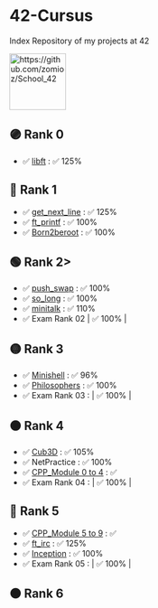 # 42-Cursus
Index Repository of my projects at 42

<img src="https://avatars.githubusercontent.com/u/154385090?v=4" alt="https://github.com/zomioz/School_42" width="100" height="100">

## 🟣 Rank 0
- ✅ <a href="https://github.com/zomioz/Libft_42">libft</a> : ✅ 125%
## 🔵 Rank 1
- ✅ <a href="https://github.com/zomioz/get_next_line_42">get_next_line</a> : ✅ 125% 
- ✅ <a href="https://github.com/zomioz/ft_printf_42">ft_printf</a> : ✅ 100% 
- ✅ <a href="https://baigal.medium.com/born2beroot-e6e26dfb50ac">Born2beroot</a> : ✅ 100% 
## 🟢 Rank 2>
- ✅ <a href="https://github.com/zomioz/push_swap_42">push_swap</a> : ✅ 100% 
- ✅ <a href="https://github.com/zomioz/so_long_42">so_long</a> : ✅ 100% 
- ✅ <a href="https://github.com/zomioz/minitalk_42">minitalk</a> : ✅ 110% 
- ✅ Exam Rank 02 | ✅ 100% |
## 🟡 Rank 3
- ✅ <a href="https://github.com/zomioz/Minishell_42">Minishell</a> : ✅ 96%
- ✅ <a href="https://github.com/zomioz/Philosophers_42">Philosophers</a> :  ✅ 100%
- ✅ Exam Rank 03 : | ✅ 100% |
## 🟠 Rank 4
- ✅ <a href="https://github.com/zomioz/Cub3D_42">Cub3D</a> : ✅ 105%
- ✅ NetPractice : ✅ 100%
- ✅ <a href="https://github.com/zomioz/CPPModule_42">CPP_Module 0 to 4</a> : ✅
- ✅ Exam Rank 04 : | ✅ 100% |
## 🔴 Rank 5
- ✅ <a href="https://github.com/zomioz/CPPModule_42">CPP_Module 5 to 9</a> : ✅
- ✅ <a href="https://github.com/zomioz/IRC_42">ft_irc</a> : ✅ 125%
- ✅ <a href="https://github.com/zomioz/Inception_42">Inception</a> : ✅ 100%
- ✅ Exam Rank 05 : |  ✅ 100% |
## 🟤 Rank 6